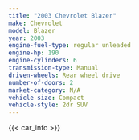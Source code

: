 ```yaml
---
title: "2003 Chevrolet Blazer"
make: Chevrolet
model: Blazer
year: 2003
engine-fuel-type: regular unleaded
engine-hp: 190
engine-cylinders: 6
transmission-type: Manual
driven-wheels: Rear wheel drive
number-of-doors: 2
market-category: N/A
vehicle-size: Compact
vehicle-style: 2dr SUV
---
```


{{< car_info >}}
